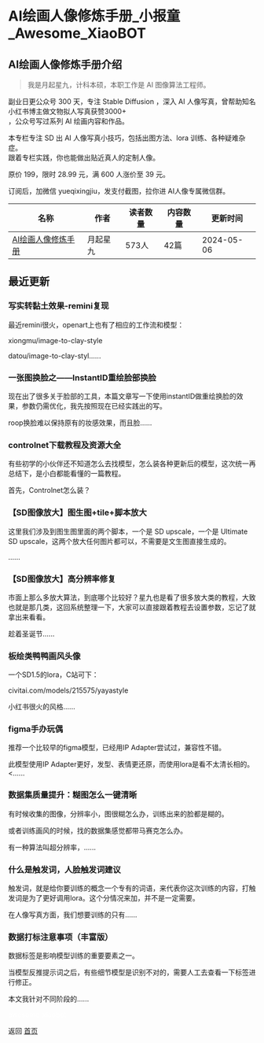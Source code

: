 # AI绘画人像修炼手册_小报童_Awesome_XiaoBOT

## AI绘画人像修炼手册介绍
> 我是月起星九，计科本硕，本职工作是 AI 图像算法工程师。    
    
副业日更公众号 300 天，专注 Stable Diffusion ，深入 AI 人像写真，曾帮助知名小红书博主做文物拟人写真获赞3000+  
，公众号写过系列 AI 绘画内容和作品。    
    
本专栏专注 SD 出 AI 人像写真小技巧，包括出图方法、lora 训练、各种疑难杂症。    
跟着专栏实践，你也能做出贴近真人的定制人像。    
    
原价 199，限时 28.99 元，满 600 人涨价至 39 元。    
    
订阅后，加微信 yueqixingjiu，发支付截图，拉你进 AI人像专属微信群。  
  


|名称|作者|读者数量|内容数量|更新时间|
|---|---|---|---|---|
|[AI绘画人像修炼手册](https://xiaobot.net/p/1739SDHuman?refer=0b133df9-27dc-423b-8101-639049001c13)|月起星九|573人|42篇|2024-05-06|

## 最近更新
### 写实转黏土效果-remini复现

最近remini很火，openart上也有了相应的工作流和模型：

xiongmu/image-to-clay-style

datou/image-to-clay-styl......

### 一张图换脸之——InstantID重绘脸部换脸

现在出了很多关于脸部的工具，本篇文章写一下使用instantID做重绘换脸的效果，参数仍需优化，我先按照现在已经实践出的写。

roop换脸难以保持原有的妆感效果，而且脸......

### controlnet下载教程及资源大全

有些初学的小伙伴还不知道怎么去找模型，怎么装各种更新后的模型，这次统一再总结下，是小白都能看懂的一篇教程。

首先，Controlnet怎么装？

### 【SD图像放大】图生图+tile+脚本放大

这里我们涉及到图生图里面的两个脚本，一个是 SD upscale，一个是 Ultimate SD
upscale，这两个放大任何图片都可以，不需要是文生图直接生成的。

......

### 【SD图像放大】高分辨率修复

市面上那么多放大算法，到底哪个比较好？星九也是看了很多放大类的教程，大致也就是那几类，这回系统整理一下，大家可以直接跟着教程去设置参数，忘记了就拿出来看看。

趁着圣诞节......

### 板绘类鸭鸭画风头像

一个SD1.5的lora，C站可下：

civitai.com/models/215575/yayastyle

小红书很火的风格......

### figma手办玩偶

推荐一个比较早的figma模型，已经用IP Adapter尝试过，兼容性不错。

此模型使用IP Adapter更好，发型、表情更还原，而使用lora是看不太清长相的。<......

### 数据集质量提升：糊图怎么一键清晰

有时候收集的图像，分辨率小，图很糊怎么办，训练出来的脸都是糊的。

或者训练画风的时候，找的数据集感觉都带马赛克怎么办。

有一种算法叫超分辨率，......

### 什么是触发词，人脸触发词建议

触发词，就是给你要训练的概念一个专有的词语，来代表你这次训练的内容，打触发词是为了更好调用lora。这个分情况来加，并不是一定需要。

在人像写真方面，我们想要训练的只有......

### 数据打标注意事项（丰富版）

数据标签是影响模型训练的重要要素之一。

当模型反推提示词之后，有些细节模型是识别不对的，需要人工去查看一下标签进行修正。

本文我针对不同阶段的......


<a href="https://github.com/Reno9527/awesome-xiaobot" style="color: white; text-decoration: none;">awesome-xiaobot</a>

返回 [首页](../README.md)
